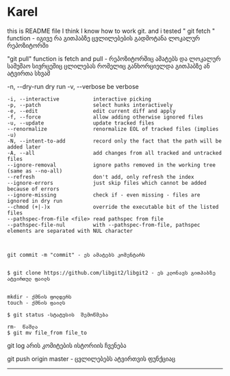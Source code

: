 # Karel
this is README file
I think I know how to work git. 
and i tested " git fetch " function - იგივე რა გითჰაბზე ცვლილებების გადმოტანა ლოკალურ რეპოზიტორში


"git pull" function is fetch and pull - რეპოზიტორშიც ამატებს და ლოკალურ სამუშაო სივრცეშიც ცლილებას რომელიც განხორციელდა გითჰაბზე ან ატვირთა სხვამ 


-n, --dry-run               dry run
    -v, --verbose               be verbose

    -i, --interactive           interactive picking
    -p, --patch                 select hunks interactively
    -e, --edit                  edit current diff and apply
    -f, --force                 allow adding otherwise ignored files
    -u, --update                update tracked files
    --renormalize               renormalize EOL of tracked files (implies -u)
    -N, --intent-to-add         record only the fact that the path will be added later
    -A, --all                   add changes from all tracked and untracked files
    --ignore-removal            ignore paths removed in the working tree (same as --no-all)
    --refresh                   don't add, only refresh the index
    --ignore-errors             just skip files which cannot be added because of errors
    --ignore-missing            check if - even missing - files are ignored in dry run
    --chmod (+|-)x              override the executable bit of the listed files
    --pathspec-from-file <file> read pathspec from file
    --pathspec-file-nul         with --pathspec-from-file, pathspec elements are separated with NUL character



    git commit -m "commit" - ეს ამატებს კომენტარს


    $ git clone https://github.com/libgit2/libgit2 - ეს კლონავს გითჰაბზე ატვირთულ ფაილს


    mkdir - ქმნის ფოლდერს
    touch - ქმნის ფაილს

    $ git status -სტატუსის  შემოწმება

    rm-  წაშლა
    $ git mv file_from file_to

git log  არის კომიტების ისტორიის ჩვენება

git push origin master - ცვლილებებს ატვირთვის ფუნქციაც

****



